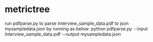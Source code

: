 # metrictree
run pdfparse.py to parse Interview_sample_data.pdf to json mysampledata.json by running as below:
python pdfparse.py --input  Interview_sample_data.pdf  --output  mysampledata.json
